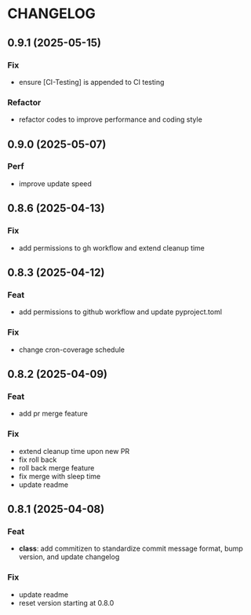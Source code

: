 # CHANGELOG

## 0.9.1 (2025-05-15)

### Fix

- ensure [CI-Testing] is appended to CI testing

### Refactor

- refactor codes to improve performance and coding style

## 0.9.0 (2025-05-07)

### Perf

- improve update speed

## 0.8.6 (2025-04-13)

### Fix

- add permissions to gh workflow and extend cleanup time

## 0.8.3 (2025-04-12)

### Feat

- add permissions to github workflow and update pyproject.toml

### Fix

- change cron-coverage schedule

## 0.8.2 (2025-04-09)

### Feat

- add pr merge feature

### Fix

- extend cleanup time upon new PR
- fix roll back
- roll back merge feature
- fix merge with sleep time
- update readme

## 0.8.1 (2025-04-08)

### Feat

- **class**: add commitizen to standardize commit message format, bump version, and update changelog

### Fix

- update readme
- reset version starting at 0.8.0
